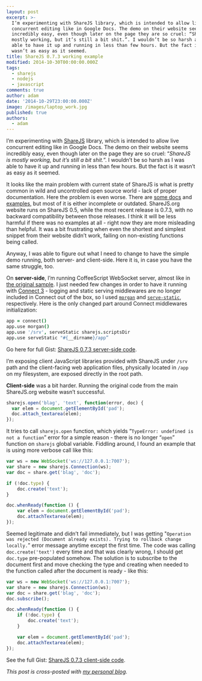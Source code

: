 ```yaml
---
layout: post
excerpt: >-
  I’m experimenting with ShareJS library, which is intended to allow live
  concurrent editing like in Google Docs. The demo on their website seems
  incredibly easy, even though later on the page they are so cruel: “ShareJS is
  mostly working, but it’s still a bit shit.”. I wouldn’t be so harsh as I was
  able to have it up and running in less than few hours. But the fact is it
  wasn’t as easy as it seemed.
title: ShareJS 0.7.3 working example
modified: 2014-10-30T00:00:00.000Z
tags:
  - sharejs
  - nodejs
  - javascript
comments: true
author: adam
date: '2014-10-29T23:00:00.000Z'
image: /images/laptop_work.jpg
published: true
authors:
  - adam
---
```


I’m experimenting with [ShareJS](http://sharejs.org/) library, which is intended to allow live concurrent editing like in Google Docs. The demo on their website seems incredibly easy, even though later on the page they are so cruel: “*ShareJS is mostly working, but it’s still a bit shit.*”. I wouldn’t be so harsh as I was able to have it up and running in less than few hours. But the fact is it wasn’t as easy as it seemed.

It looks like the main problem with current state of ShareJS is what is pretty common in wild and uncontrolled open source world - lack of proper documentation. Here the problem is even worse. There are [some docs](https://github.com/share/ShareJS/wiki) and [examples](http://sharejs.org/demos.html), but most of it is either incomplete or outdated. ShareJS.org website runs on ShareJS 0.5, while the most recent release is 0.7.3, with no backward compatibility between those releases. I think it will be less harmful if there was no examples at all - right now they are more misleading than helpful. It was a bit frustrating when even the shortest and simplest snippet from their website didn’t work, failing on non-existing functions being called.

Anyway, I was able to figure out what I need to change to have the simple demo running, both server- and client-side. Here it is, in case you have the same struggle, too.

On **server-side**, I’m running CoffeeScript WebSocket server, almost like in [the original sample](https://github.com/share/ShareJS/blob/master/examples/ws.coffee). I just needed few changes in order to have it running with [Connect 3](https://github.com/senchalabs/connect#readme) - logging and static serving middlewares are no longer included in Connect out of the box, so I used [`morgan`](https://github.com/expressjs/morgan) and [`serve-static`](https://github.com/expressjs/serve-static), respectively. Here is the only changed part around Connect middlewares initialization:

```CoffeeScript
app = connect()
app.use morgan()
app.use '/srv', serveStatic sharejs.scriptsDir
app.use serveStatic "#{__dirname}/app”
```

Go here for full Gist: [ShareJS 0.7.3 server-side code](https://gist.github.com/NOtherDev/f288b939d19499060e1b).

I’m exposing client JavaScript libraries provided with ShareJS under `/srv` path and the client-facing web application files, physically located in `/app` on my filesystem, are exposed directly in the root path.

**Client-side** was a bit harder. Running the original code from the main ShareJS.org website wasn’t successful.

```JavaScript
sharejs.open('blag', 'text', function(error, doc) {
  var elem = document.getElementById('pad');
  doc.attach_textarea(elem);
});
```

It tries to call `sharejs.open` function, which yields “`TypeError: undefined is not a function`” error for a simple reason - there is no longer “`open`” function on `sharejs` global variable. Fiddling around, I found an example that is using more verbose call like this:

```JavaScript
var ws = new WebSocket('ws://127.0.0.1:7007');
var share = new sharejs.Connection(ws);
var doc = share.get('blag', 'doc');

if (!doc.type) {
    doc.create('text');
}

doc.whenReady(function () {
    var elem = document.getElementById('pad');
    doc.attachTextarea(elem);
});
```

Seemed legitimate and didn’t fail immediately, but I was getting "`Operation was rejected (Document already exists). Trying to rollback change locally.`” error message anytime except the first time. The code was calling `doc.create('text')` every time and that was clearly wrong, I should get `doc.type` pre-populated somehow. The solution is to subscribe to the document first and move checking the type and creating when needed to the function called after the document is ready - like this:

```JavaScript
var ws = new WebSocket('ws://127.0.0.1:7007');
var share = new sharejs.Connection(ws);
var doc = share.get('blag', 'doc');
doc.subscribe();

doc.whenReady(function () {
    if (!doc.type) {
        doc.create('text');
    }

    var elem = document.getElementById('pad');
    doc.attachTextarea(elem);
});
```

See the full Gist: [ShareJS 0.7.3 client-side code](https://gist.github.com/NOtherDev/2ea2bb111c00282e7617).

*This post is cross-posted with [my personal blog](http://notherdev.blogspot.com/2014/10/sharejs-073-working-example.html).*
